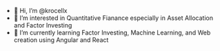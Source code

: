 - 👋 Hi, I’m @krocellx
- 👀 I’m interested in Quantitative Fianance especially in Asset Allocation and Factor Investing
- 🌱 I’m currently learning Factor Investing, Machine Learning, and Web creation using Angular and React

<!---
krocellx/krocellx is a ✨ special ✨ repository because its `README.md` (this file) appears on your GitHub profile.
You can click the Preview link to take a look at your changes.
--->
